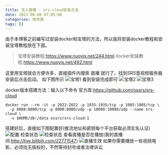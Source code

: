 ```yaml
---
title: 无人直播 - srs-cloud安装方法
date: 2023-08-08 07:05:00
categories: 技术类
tags: []
---
```

由于本博客之前编写过安装docker和宝塔的方法，所以我将安装docker教程和安装宝塔教程放在下面。

>宝塔安装教程:https://www.nuoyis.net/244.html
>docker安装教程:https://www.nuoyis.net/492.html

这里用宝塔就会方便许多，直接插件内搜索 直播 就行了。找到SRS音视频服务器安装后点击启动。
如下图所示
![宝塔1][1]
看到安装完成即可
![宝塔2][2]
![宝塔3][3]

docker版本搭建方法：输入以下命令
官方库:https://github.com/ossrs/srs-cloud
```shell
docker run --rm -it -p 2022:2022 -p 1935:1935/tcp -p 1985:1985/tcp \
  -p 8080:8080/tcp -p 8000:8000/udp -p 10080:10080/udp --name srs-cloud \
  -v $HOME/db:/data ossrs/srs-cloud:1
```

搭建好后，直接如下图配置好(推流地址和密钥每个平台获取必须实名认证)
![配置][4]
检查状态
![检查状态][5]
查看直播是否在播放(我的直播间:http://live.bilibili.com/22771547)
![直播生效][6]
如果你需要播放一些视频电影，必须找无版权的，不然等待封号或者法律诉讼


  [1]: https://images.nuoyis.net/blog/typecho/uploads/2023/08/470005383.png
  [2]: https://images.nuoyis.net/blog/typecho/uploads/2023/08/3092235857.png
  [3]: https://images.nuoyis.net/blog/typecho/uploads/2023/08/729303847.png
  [4]: https://images.nuoyis.net/blog/typecho/uploads/2023/08/1808604671.png
  [5]: https://images.nuoyis.net/blog/typecho/uploads/2023/08/708829982.png
  [6]: https://images.nuoyis.net/blog/typecho/uploads/2023/08/973339907.png